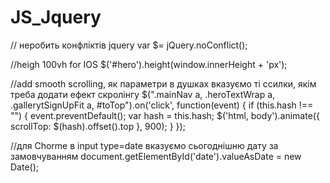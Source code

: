 # JS_Jquery
// неробить конфліктів jquery
var $= jQuery.noConflict();

//heigh 100vh for IOS
$('#hero').height(window.innerHeight + 'px');

//add smooth scrolling, як параметри в душках вказуємо ті ссилки, якім треба додати ефект скролінгу
	$(".mainNav a, .heroTextWrap a, .gallerytSignUpFit a, #toTop").on('click', function(event) {
		if (this.hash !== "") {
			event.preventDefault();
			var hash = this.hash;
			$('html, body').animate({
				scrollTop: $(hash).offset().top
			}, 900);
		}
	});
  
  //для Chorme в input type=date вказуємо сьогоднішню дату за замовчуванням
  document.getElementById('date').valueAsDate = new Date();
